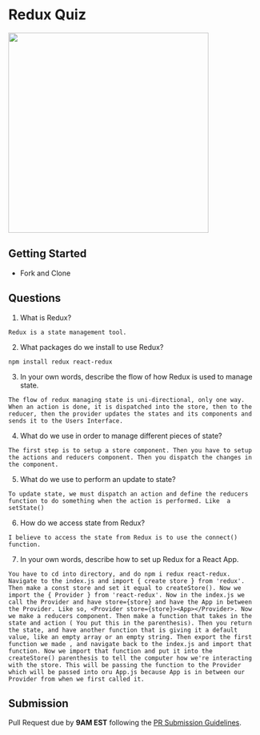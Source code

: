 # Redux Quiz

<img src="https://chriscourses.com/img/blog/redux/redux.jpg" height="400px"/>

## Getting Started

- Fork and Clone

## Questions

1. What is Redux?

```
Redux is a state management tool.
```

2. What packages do we install to use Redux?

```
npm install redux react-redux
```

3. In your own words, describe the flow of how Redux is used to manage state.

```
The flow of redux managing state is uni-directional, only one way. When an action is done, it is dispatched into the store, then to the reducer, then the provider updates the states and its components and sends it to the Users Interface.
```

4. What do we use in order to manage different pieces of state?

```
The first step is to setup a store component. Then you have to setup the actions and reducers component. Then you dispatch the changes in the component.
```

5. What do we use to perform an update to state?

```
To update state, we must dispatch an action and define the reducers function to do something when the action is performed. Like  a setState()
```

6. How do we access state from Redux?

```
I believe to access the state from Redux is to use the connect() function.
```

7. In your own words, describe how to set up Redux for a React App.

```
You have to cd into directory, and do npm i redux react-redux. Navigate to the index.js and import { create store } from 'redux'. Then make a const store and set it equal to createStore(). Now we import the { Provider } from 'react-redux'. Now in the index.js we  call the Provider and have store={store} and have the App in between the Provider. Like so, <Provider store={store}><App></Provider>. Now we make a reducers component. Then make a function that takes in the state and action ( You put this in the parenthesis). Then you return the state, and have another function that is giving it a default value, like an empty array or an empty string. Then export the first function we made , and navigate back to the index.js and import that function. Now we import that function and put it into the createStore() parenthesis to tell the computer how we're interacting with the store. This will be passing the function to the Provider which will be passed into oru App.js because App is in between our Provider from when we first called it.
```

## Submission

Pull Request due by **9AM EST** following the [PR Submission Guidelines](https://github.com/SEI-R-2-22/template_pull_request).
